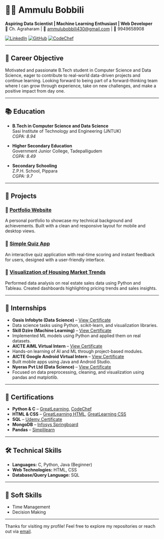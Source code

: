 # 👩‍💻 Ammulu Bobbili

**Aspiring Data Scientist | Machine Learning Enthusiast | Web Developer**  
📍 Ch. Agraharam | 📧 ammulubobbili430@gmail.com | 📱 9949658908

[![LinkedIn](https://img.shields.io/badge/LinkedIn-Connect-blue)](https://www.linkedin.com/in/ammulu-bobbili-b33656280/)
[![GitHub](https://img.shields.io/badge/GitHub-22K61A4413-black)](https://github.com/22K61A4413)
[![CodeChef](https://img.shields.io/badge/CodeChef-ammulu50-orange)](https://www.codechef.com/users/ammulu50)

---

## 🎯 Career Objective

Motivated and passionate B.Tech student in Computer Science and Data Science, eager to contribute to real-world data-driven projects and continue learning. Looking forward to being part of a forward-thinking team where I can grow through experience, take on new challenges, and make a positive impact from day one.

---

## 📚 Education

- **B.Tech in Computer Science and Data Science**  
  Sasi Institute of Technology and Engineering (JNTUK)  
  *CGPA: 8.94*

- **Higher Secondary Education**  
  Government Junior College, Tadepalligudem  
  *CGPA: 8.49*

- **Secondary Schooling**  
  Z.P.H. School, Pippara  
  *CGPA: 9.7*

---

## 💼 Projects

### 🔗 [Portfolio Website](https://github.com/22K61A4413/portfolio)
A personal portfolio to showcase my technical background and achievements. Built with a clean and responsive layout for mobile and desktop views.

### 🔗 [Simple Quiz App](https://github.com/22K61A4413/myquizapp)
An interactive quiz application with real-time scoring and instant feedback for users, designed with a user-friendly interface.

### 🔗 [Visualization of Housing Market Trends](https://github.com/22K61A4413/visualizing-housing-market-trends-an-analysis-of-sale)
Performed data analysis on real estate sales data using Python and Tableau. Created dashboards highlighting pricing trends and sales insights.

---

## 📄 Internships

- **Oasis Infobyte (Data Science)** – [View Certificate](https://ik.imagekit.io/8vk3ohxng/oasis%20certi%20jpg.PNG?updatedAt=1746898321728) 
- Data science tasks using Python, scikit-learn, and visualization libraries.
- **Skill Dzire (Machine Learning)** – [View Certificate](https://ik.imagekit.io/8vk3ohxng/skilldzire%20ml.PNG?updatedAt=1746931943429)
- Implemented ML models using Python and applied them on real datasets.
- **AICTE AIML Virtual Intern** – [View Certificate](https://ik.imagekit.io/8vk3ohxng/ai%20ml%20virtual%20intern.pdf?updatedAt=1752857241270)
- Hands-on learning of AI and ML through project-based modules.
- **AICTE Google Android Virtual Intern** – [View Certificate](https://ik.imagekit.io/8vk3ohxng/android%20virtual%20intern.pdf?updatedAt=1752857291522)
- Built mobile apps using Java and Android Studio.
- **Nyeras Pvt Ltd (Data Science)** – [View Certificate](https://ik.imagekit.io/8vk3ohxng/internship%20completion%20-%20Bobbili%20Ammulu.pdf?updatedAt=1752857465910)
- Focused on data preprocessing, cleaning, and visualization using pandas and matplotlib.



---

## 📜 Certifications

- **Python & C** – [GreatLearning](https://ik.imagekit.io/8vk3ohxng/c.PNG?updatedAt=1733999290172), [CodeChef](https://ik.imagekit.io/8vk3ohxng/ammulu50-Problem%20solving%20in%20Python%20(1).pdf?updatedAt=1752859817930)
- **HTML & CSS** – [GreatLearning HTML](https://ik.imagekit.io/8vk3ohxng/ahtml.PNG?updatedAt=1733999401031), [GreatLearning CSS](https://ik.imagekit.io/8vk3ohxng/cssa.PNG?updatedAt=1733999306134)
- **SQL** – [Udemy Certificate](https://ik.imagekit.io/8vk3ohxng/udemy%20sql.pdf?updatedAt=1751820294727)
- **MongoDB** – [Infosys Springboard](https://ik.imagekit.io/8vk3ohxng/mdb.PNG?updatedAt=1733998538474)
- **Pandas** – [Simplilearn](https://ik.imagekit.io/8vk3ohxng/pandas%20simplilearn.pdf?updatedAt=1752859465348)


---

## 🛠️ Technical Skills

- **Languages:** C, Python, Java (Beginner)  
- **Web Technologies:** HTML, CSS  
- **Database/Query Language:** SQL  

---

## 🧠 Soft Skills

- Time Management  
- Decision Making  

---

Thanks for visiting my profile! Feel free to explore my repositories or reach out via [email](mailto:ammulubobbili430@gmail.com).
